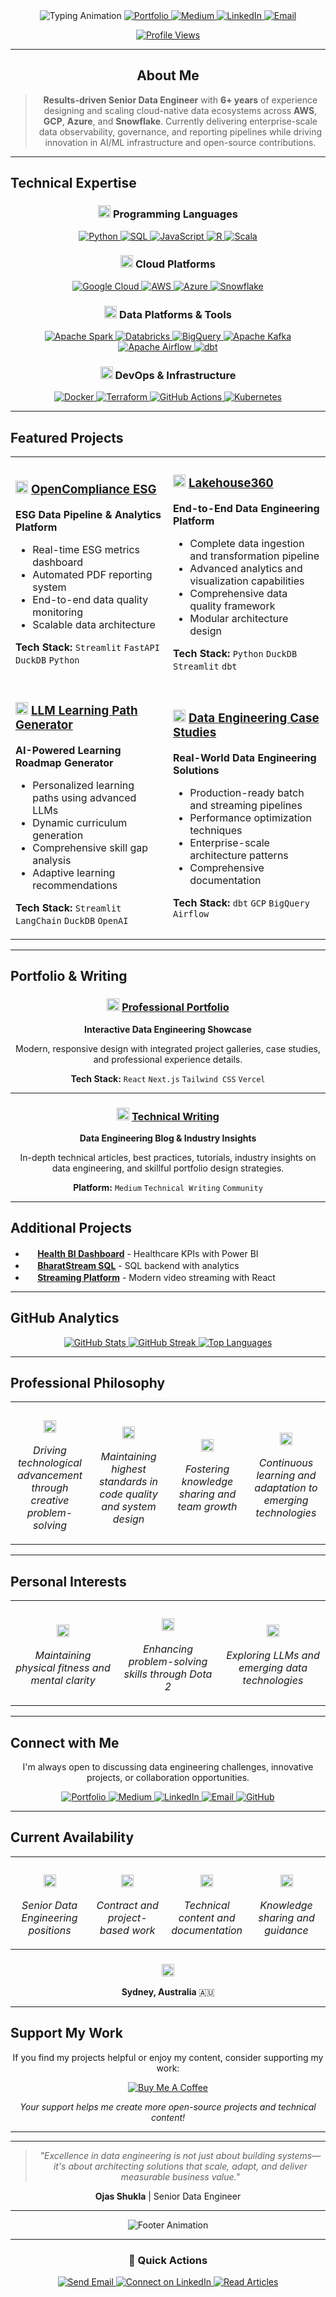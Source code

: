 <div align="center">

<img src="https://readme-typing-svg.herokuapp.com?font=Fira+Code&size=26&duration=3000&pause=1000&color=00D4FF&center=true&vCenter=true&width=700&lines=Ojas+Shukla;Senior+Data+Engineer;Cloud-Native+Architect" alt="Typing Animation" />

<a href="https://ojas-de-portfolio.vercel.app/resume" target="_blank">
  <img src="https://img.shields.io/badge/Portfolio-000000?style=for-the-badge&logo=vercel&logoColor=white&labelColor=000000" alt="Portfolio" />
</a>
<a href="https://medium.com/@ojasshukla01" target="_blank">
  <img src="https://img.shields.io/badge/Medium-12100E?style=for-the-badge&logo=medium&logoColor=white&labelColor=12100E" alt="Medium" />
</a>
<a href="https://www.linkedin.com/in/ojasshukla01" target="_blank">
  <img src="https://img.shields.io/badge/LinkedIn-0077B5?style=for-the-badge&logo=linkedin&logoColor=white&labelColor=0077B5" alt="LinkedIn" />
</a>
<a href="mailto:ojasshukla01@gmail.com" target="_blank">
  <img src="https://img.shields.io/badge/Email-D14836?style=for-the-badge&logo=gmail&logoColor=white&labelColor=D14836" alt="Email" />
</a>

[![Profile Views](https://komarev.com/ghpvc/?username=ojasshukla01&label=Profile%20views&color=0e75b6&style=flat-square)](https://github.com/ojasshukla01)

</div>

---

<div align="center">

## About Me

> **Results-driven Senior Data Engineer** with **6+ years** of experience designing and scaling cloud-native data ecosystems across **AWS**, **GCP**, **Azure**, and **Snowflake**. Currently delivering enterprise-scale data observability, governance, and reporting pipelines while driving innovation in AI/ML infrastructure and open-source contributions.

</div>

---

## Technical Expertise

<div align="center">

### <img src="https://img.icons8.com/color/24/000000/code.png" width="20" height="20" /> Programming Languages
<a href="https://python.org" target="_blank">
  <img src="https://img.shields.io/badge/-Python-3776AB?style=for-the-badge&logo=python&logoColor=white&labelColor=3776AB" alt="Python" />
</a>
<a href="https://www.microsoft.com/en-us/sql-server" target="_blank">
  <img src="https://img.shields.io/badge/-SQL-CC2927?style=for-the-badge&logo=microsoft-sql-server&logoColor=white&labelColor=CC2927" alt="SQL" />
</a>
<a href="https://javascript.info" target="_blank">
  <img src="https://img.shields.io/badge/-JavaScript-F7DF1E?style=for-the-badge&logo=javascript&logoColor=black&labelColor=F7DF1E" alt="JavaScript" />
</a>
<a href="https://www.r-project.org" target="_blank">
  <img src="https://img.shields.io/badge/-R-276DC3?style=for-the-badge&logo=r&logoColor=white&labelColor=276DC3" alt="R" />
</a>
<a href="https://scala-lang.org" target="_blank">
  <img src="https://img.shields.io/badge/-Scala-DC322F?style=for-the-badge&logo=scala&logoColor=white&labelColor=DC322F" alt="Scala" />
</a>

### <img src="https://img.icons8.com/color/24/000000/cloud.png" width="20" height="20" /> Cloud Platforms
<a href="https://cloud.google.com" target="_blank">
  <img src="https://img.shields.io/badge/-Google%20Cloud-4285F4?style=for-the-badge&logo=google-cloud&logoColor=white&labelColor=4285F4" alt="Google Cloud" />
</a>
<a href="https://aws.amazon.com" target="_blank">
  <img src="https://img.shields.io/badge/-AWS-FF9900?style=for-the-badge&logo=amazon-aws&logoColor=white&labelColor=FF9900" alt="AWS" />
</a>
<a href="https://azure.microsoft.com" target="_blank">
  <img src="https://img.shields.io/badge/-Azure-0078D4?style=for-the-badge&logo=microsoft-azure&logoColor=white&labelColor=0078D4" alt="Azure" />
</a>
<a href="https://snowflake.com" target="_blank">
  <img src="https://img.shields.io/badge/-Snowflake-29B5E8?style=for-the-badge&logo=snowflake&logoColor=white&labelColor=29B5E8" alt="Snowflake" />
</a>

### <img src="https://img.icons8.com/color/24/000000/database.png" width="20" height="20" /> Data Platforms & Tools
<a href="https://spark.apache.org" target="_blank">
  <img src="https://img.shields.io/badge/-Apache%20Spark-E25A1C?style=for-the-badge&logo=apache-spark&logoColor=white&labelColor=E25A1C" alt="Apache Spark" />
</a>
<a href="https://databricks.com" target="_blank">
  <img src="https://img.shields.io/badge/-Databricks-FF3621?style=for-the-badge&logo=databricks&logoColor=white&labelColor=FF3621" alt="Databricks" />
</a>
<a href="https://cloud.google.com/bigquery" target="_blank">
  <img src="https://img.shields.io/badge/-BigQuery-4285F4?style=for-the-badge&logo=google-bigquery&logoColor=white&labelColor=4285F4" alt="BigQuery" />
</a>
<a href="https://kafka.apache.org" target="_blank">
  <img src="https://img.shields.io/badge/-Apache%20Kafka-231F20?style=for-the-badge&logo=apache-kafka&logoColor=white&labelColor=231F20" alt="Apache Kafka" />
</a>
<a href="https://airflow.apache.org" target="_blank">
  <img src="https://img.shields.io/badge/-Apache%20Airflow-017CEE?style=for-the-badge&logo=apache-airflow&logoColor=white&labelColor=017CEE" alt="Apache Airflow" />
</a>
<a href="https://getdbt.com" target="_blank">
  <img src="https://img.shields.io/badge/-dbt-FF6944?style=for-the-badge&logo=dbt&logoColor=white&labelColor=FF6944" alt="dbt" />
</a>

### <img src="https://img.icons8.com/color/24/000000/settings.png" width="20" height="20" /> DevOps & Infrastructure
<a href="https://docker.com" target="_blank">
  <img src="https://img.shields.io/badge/-Docker-2496ED?style=for-the-badge&logo=docker&logoColor=white&labelColor=2496ED" alt="Docker" />
</a>
<a href="https://terraform.io" target="_blank">
  <img src="https://img.shields.io/badge/-Terraform-7B42BC?style=for-the-badge&logo=terraform&logoColor=white&labelColor=7B42BC" alt="Terraform" />
</a>
<a href="https://github.com/features/actions" target="_blank">
  <img src="https://img.shields.io/badge/-GitHub%20Actions-2088FF?style=for-the-badge&logo=github-actions&logoColor=white&labelColor=2088FF" alt="GitHub Actions" />
</a>
<a href="https://kubernetes.io" target="_blank">
  <img src="https://img.shields.io/badge/-Kubernetes-326CE5?style=for-the-badge&logo=kubernetes&logoColor=white&labelColor=326CE5" alt="Kubernetes" />
</a>

</div>

---

## Featured Projects

<table>
<tr>
<td width="50%">

### <img src="https://img.icons8.com/color/24/000000/leaf.png" width="20" height="20" /> [OpenCompliance ESG](https://github.com/ojasshukla01/opencompliance-esg)
**ESG Data Pipeline & Analytics Platform**

- Real-time ESG metrics dashboard
- Automated PDF reporting system
- End-to-end data quality monitoring
- Scalable data architecture

**Tech Stack:** `Streamlit` `FastAPI` `DuckDB` `Python`

</td>
<td width="50%">

### <img src="https://img.icons8.com/color/24/000000/warehouse.png" width="20" height="20" /> [Lakehouse360](https://github.com/ojasshukla01/lakehouse360)
**End-to-End Data Engineering Platform**

- Complete data ingestion and transformation pipeline
- Advanced analytics and visualization capabilities
- Comprehensive data quality framework
- Modular architecture design

**Tech Stack:** `Python` `DuckDB` `Streamlit` `dbt`

</td>
</tr>
<tr>
<td width="50%">

### <img src="https://img.icons8.com/color/24/000000/brain.png" width="20" height="20" /> [LLM Learning Path Generator](https://github.com/ojasshukla01/llm-learning-path-generator)
**AI-Powered Learning Roadmap Generator**

- Personalized learning paths using advanced LLMs
- Dynamic curriculum generation
- Comprehensive skill gap analysis
- Adaptive learning recommendations

**Tech Stack:** `Streamlit` `LangChain` `DuckDB` `OpenAI`

</td>
<td width="50%">

### <img src="https://img.icons8.com/color/24/000000/analytics.png" width="20" height="20" /> [Data Engineering Case Studies](https://github.com/ojasshukla01/data-engineering-case-studies)
**Real-World Data Engineering Solutions**

- Production-ready batch and streaming pipelines
- Performance optimization techniques
- Enterprise-scale architecture patterns
- Comprehensive documentation

**Tech Stack:** `dbt` `GCP` `BigQuery` `Airflow`

</td>
</tr>
</table>

---

## Portfolio & Writing

<div align="center">

### <img src="https://img.icons8.com/color/24/000000/portfolio.png" width="20" height="20" /> [Professional Portfolio](https://ojas-de-portfolio.vercel.app/resume)
**Interactive Data Engineering Showcase**

Modern, responsive design with integrated project galleries, case studies, and professional experience details.

**Tech Stack:** `React` `Next.js` `Tailwind CSS` `Vercel`

---

### <img src="https://img.icons8.com/color/24/000000/edit.png" width="20" height="20" /> [Technical Writing](https://medium.com/@ojasshukla01)
**Data Engineering Blog & Industry Insights**

In-depth technical articles, best practices, tutorials, industry insights on data engineering, and skillful portfolio design strategies.

**Platform:** `Medium` `Technical Writing` `Community`

</div>

---

## Additional Projects

- **<img src="https://img.icons8.com/color/24/000000/hospital.png" width="16" height="16" /> [Health BI Dashboard](https://github.com/ojasshukla01/health-analytics-bi-dashboard)** - Healthcare KPIs with Power BI
- **<img src="https://img.icons8.com/color/24/000000/play.png" width="16" height="16" /> [BharatStream SQL](https://github.com/ojasshukla01/bharatstream-sql)** - SQL backend with analytics
- **<img src="https://img.icons8.com/color/24/000000/video.png" width="16" height="16" /> [Streaming Platform](https://github.com/ojasshukla01/streaming-platform)** - Modern video streaming with React

---

## GitHub Analytics

<div align="center">

<a href="https://github.com/ojasshukla01">
  <img src="https://github-readme-stats.vercel.app/api?username=ojasshukla01&show_icons=true&theme=tokyonight&hide_border=true&count_private=true&include_all_commits=true&custom_title=GitHub%20Statistics" alt="GitHub Stats" />
</a>

<a href="https://github.com/ojasshukla01">
  <img src="https://github-readme-streak-stats.herokuapp.com/?user=ojasshukla01&theme=tokyonight&hide_border=true&custom_title=Contribution%20Streak" alt="GitHub Streak" />
</a>

<a href="https://github.com/ojasshukla01">
  <img src="https://github-readme-stats.vercel.app/api/top-langs/?username=ojasshukla01&layout=compact&theme=tokyonight&hide_border=true&langs_count=8&custom_title=Most%20Used%20Languages" alt="Top Languages" />
</a>

</div>

---

## Professional Philosophy

<div align="center">

<table>
<tr>
<td width="25%" align="center">

### <img src="https://img.icons8.com/color/24/000000/lightbulb.png" width="20" height="20" />
*Driving technological advancement through creative problem-solving*

</td>
<td width="25%" align="center">

### <img src="https://img.icons8.com/color/24/000000/star.png" width="20" height="20" />
*Maintaining highest standards in code quality and system design*

</td>
<td width="25%" align="center">

### <img src="https://img.icons8.com/color/24/000000/users.png" width="20" height="20" />
*Fostering knowledge sharing and team growth*

</td>
<td width="25%" align="center">

### <img src="https://img.icons8.com/color/24/000000/trending-up.png" width="20" height="20" />
*Continuous learning and adaptation to emerging technologies*

</td>
</tr>
</table>

</div>

---

## Personal Interests

<div align="center">

<table>
<tr>
<td width="33%" align="center">

### <img src="https://img.icons8.com/color/24/000000/swimming.png" width="20" height="20" />
*Maintaining physical fitness and mental clarity*

</td>
<td width="33%" align="center">

### <img src="https://img.icons8.com/color/24/000000/gamepad.png" width="20" height="20" />
*Enhancing problem-solving skills through Dota 2*

</td>
<td width="33%" align="center">

### <img src="https://img.icons8.com/color/24/000000/book.png" width="20" height="20" />
*Exploring LLMs and emerging data technologies*

</td>
</tr>
</table>

</div>

---

## Connect with Me

<div align="center">

I'm always open to discussing data engineering challenges, innovative projects, or collaboration opportunities.

<a href="https://ojas-de-portfolio.vercel.app/resume" target="_blank">
  <img src="https://img.shields.io/badge/Portfolio-000000?style=for-the-badge&logo=vercel&logoColor=white&labelColor=000000" alt="Portfolio" />
</a>
<a href="https://medium.com/@ojasshukla01" target="_blank">
  <img src="https://img.shields.io/badge/Medium-12100E?style=for-the-badge&logo=medium&logoColor=white&labelColor=12100E" alt="Medium" />
</a>
<a href="https://www.linkedin.com/in/ojasshukla01" target="_blank">
  <img src="https://img.shields.io/badge/LinkedIn-0077B5?style=for-the-badge&logo=linkedin&logoColor=white&labelColor=0077B5" alt="LinkedIn" />
</a>
<a href="mailto:ojasshukla01@gmail.com" target="_blank">
  <img src="https://img.shields.io/badge/Email-D14836?style=for-the-badge&logo=gmail&logoColor=white&labelColor=D14836" alt="Email" />
</a>
<a href="https://github.com/ojasshukla01" target="_blank">
  <img src="https://img.shields.io/badge/GitHub-181717?style=for-the-badge&logo=github&logoColor=white&labelColor=181717" alt="GitHub" />
</a>

</div>

---

## Current Availability

<div align="center">

<table>
<tr>
<td width="25%" align="center">

### <img src="https://img.icons8.com/color/24/000000/briefcase.png" width="20" height="20" />
*Senior Data Engineering positions*

</td>
<td width="25%" align="center">

### <img src="https://img.icons8.com/color/24/000000/handshake.png" width="20" height="20" />
*Contract and project-based work*

</td>
<td width="25%" align="center">

### <img src="https://img.icons8.com/color/24/000000/pen.png" width="20" height="20" />
*Technical content and documentation*

</td>
<td width="25%" align="center">

### <img src="https://img.icons8.com/color/24/000000/graduation-cap.png" width="20" height="20" />
*Knowledge sharing and guidance*

</td>
</tr>
</table>

### <img src="https://img.icons8.com/color/24/000000/map-marker.png" width="20" height="20" />
**Sydney, Australia** 🇦🇺

</div>

---

## Support My Work

<div align="center">

If you find my projects helpful or enjoy my content, consider supporting my work:

  <a href="https://buymeacoffee.com/ojasshuklav" target="_blank">
  <img src="https://img.shields.io/badge/-Buy%20me%20a%20coffee-ea4aaa?style=flat-square&logo=buy-me-a-coffee&logoColor=white" alt="Buy Me A Coffee"/>
</a>

*Your support helps me create more open-source projects and technical content!*

</div>

---

<div align="center">

---

> *"Excellence in data engineering is not just about building systems—it's about architecting solutions that scale, adapt, and deliver measurable business value."*

**Ojas Shukla** | Senior Data Engineer

---

<img src="https://readme-typing-svg.herokuapp.com?font=Fira+Code&size=16&duration=4000&pause=2000&color=00D4FF&center=true&vCenter=true&width=600&lines=Building+the+future+of+data+engineering;One+pipeline+at+a+time;Let's+connect+and+collaborate!" alt="Footer Animation" />

---

### 🎯 Quick Actions

<a href="mailto:ojasshukla01@gmail.com?subject=Data Engineering Collaboration&body=Hi Ojas, I'd like to discuss a potential collaboration opportunity." target="_blank">
  <img src="https://img.shields.io/badge/Send%20Email-Contact%20Me-D14836?style=for-the-badge&logo=gmail&logoColor=white" alt="Send Email" />
</a>

<a href="https://www.linkedin.com/in/ojasshukla01" target="_blank">
  <img src="https://img.shields.io/badge/Connect%20on%20LinkedIn-Network-0077B5?style=for-the-badge&logo=linkedin&logoColor=white" alt="Connect on LinkedIn" />
</a>

<a href="https://medium.com/@ojasshukla01" target="_blank">
  <img src="https://img.shields.io/badge/Read%20My%20Articles-Medium-12100E?style=for-the-badge&logo=medium&logoColor=white" alt="Read Articles" />
</a>

</div>
